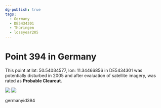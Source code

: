 ```yaml
---
dg-publish: true
tags:
  - Germany
  - DE5434301
  - Thüringen
  - lossyear205
---
```


# Point 394 in Germany

This point at lat: 50.54034577, lon: 11.34466856 in DE5434301 was potentially disturbed in 2005 and after evaluation of satellite imagery, was rated as **Probable Clearcut**.

<div class='juxtapose' data-showcredits='false'>
<img src='https://baserow-backend-production20240528124524339000000001.s3.amazonaws.com/user_files/xEUbP9WrItgFaa7u9s6ekSoGxwigcm89_89130c3c6142ea30ea6f330b96fe62b699cf19cfa66d750cf5942cb2200e7597.png' data-label='September 2001' />
<img src='https://baserow-backend-production20240528124524339000000001.s3.amazonaws.com/user_files/xkn4cjqMncnLM8N3fAdfz13gmAAyWiFQ_5915b349da08aa7af78bffbf7cd1791d1765d16d8a669de74d543017cee58e52.png' data-label='December 2008' />
</div>

germanyid394
